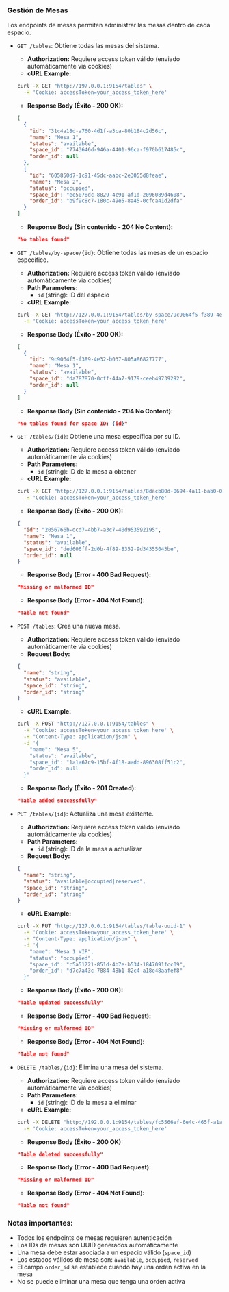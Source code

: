 ### Gestión de Mesas

Los endpoints de mesas permiten administrar las mesas dentro de cada espacio.

- `GET /tables`: Obtiene todas las mesas del sistema.
  - **Authorization:** Requiere access token válido (enviado automáticamente via cookies)
  - **cURL Example:**
  ```bash
  curl -X GET "http://197.0.0.1:9154/tables" \
    -H 'Cookie: accessToken=your_access_token_here'
  ```
  - **Response Body (Éxito - 200 OK):**
  ```json
  [
    {
      "id": "31c4a18d-a760-4d1f-a3ca-80b184c2d56c",
      "name": "Mesa 1",
      "status": "available",
      "space_id": "7743646d-946a-4401-96ca-f970b617485c",
      "order_id": null
    },
    {
      "id": "605850d7-1c91-45dc-aabc-2e3055d8feae",
      "name": "Mesa 2",
      "status": "occupied",
      "space_id": "ee5078dc-8829-4c91-af1d-2096089d4608",
      "order_id": "b9f9c8c7-180c-49e5-8a45-0cfca41d2dfa"
    }
  ]
  ```
  - **Response Body (Sin contenido - 204 No Content):**
  ```json
  "No tables found"
  ```

- `GET /tables/by-space/{id}`: Obtiene todas las mesas de un espacio específico.
  - **Authorization:** Requiere access token válido (enviado automáticamente via cookies)
  - **Path Parameters:**
    - `id` (string): ID del espacio
  - **cURL Example:**
  ```bash
  curl -X GET "http://127.0.0.1:9154/tables/by-space/9c9064f5-f389-4e32-b037-805a86827777" \
    -H 'Cookie: accessToken=your_access_token_here'
  ```
  - **Response Body (Éxito - 200 OK):**
  ```json
  [
    {
      "id": "9c9064f5-f389-4e32-b037-805a86827777",
      "name": "Mesa 1",
      "status": "available",
      "space_id": "da787870-0cff-44a7-9179-ceeb49739292",
      "order_id": null
    }
  ]
  ```
  - **Response Body (Sin contenido - 204 No Content):**
  ```json
  "No tables found for space ID: {id}"
  ```

- `GET /tables/{id}`: Obtiene una mesa específica por su ID.
  - **Authorization:** Requiere access token válido (enviado automáticamente via cookies)
  - **Path Parameters:**
    - `id` (string): ID de la mesa a obtener
  - **cURL Example:**
  ```bash
  curl -X GET "http://127.0.0.1:9154/tables/8dacb80d-0694-4a11-bab0-01a877fea66d" \
    -H 'Cookie: accessToken=your_access_token_here'
  ```
  - **Response Body (Éxito - 200 OK):**
  ```json
  {
    "id": "2056766b-dcd7-4bb7-a3c7-40d953592195",
    "name": "Mesa 1",
    "status": "available",
    "space_id": "ded606ff-2d0b-4f89-8352-9d34355043be",
    "order_id": null
  }
  ```
  - **Response Body (Error - 400 Bad Request):**
  ```json
  "Missing or malformed ID"
  ```
  - **Response Body (Error - 404 Not Found):**
  ```json
  "Table not found"
  ```

- `POST /tables`: Crea una nueva mesa.
  - **Authorization:** Requiere access token válido (enviado automáticamente via cookies)
  - **Request Body:**
  ```json
  {
    "name": "string",
    "status": "available",
    "space_id": "string",
    "order_id": "string"
  }
  ```
  - **cURL Example:**
  ```bash
  curl -X POST "http://127.0.0.1:9154/tables" \
    -H 'Cookie: accessToken=your_access_token_here' \
    -H "Content-Type: application/json" \
    -d '{
      "name": "Mesa 5",
      "status": "available",
      "space_id": "1a1a67c9-15bf-4f18-aadd-896308ff51c2",
      "order_id": null
    }'
  ```
  - **Response Body (Éxito - 201 Created):**
  ```json
  "Table added successfully"
  ```

- `PUT /tables/{id}`: Actualiza una mesa existente.
  - **Authorization:** Requiere access token válido (enviado automáticamente via cookies)
  - **Path Parameters:**
    - `id` (string): ID de la mesa a actualizar
  - **Request Body:**
  ```json
  {
    "name": "string",
    "status": "available|occupied|reserved",
    "space_id": "string",
    "order_id": "string"
  }
  ```
  - **cURL Example:**
  ```bash
  curl -X PUT "http://127.0.0.1:9154/tables/table-uuid-1" \
    -H 'Cookie: accessToken=your_access_token_here' \
    -H "Content-Type: application/json" \
    -d '{
      "name": "Mesa 1 VIP",
      "status": "occupied",
      "space_id": "c5a51221-851d-4b7e-b534-1847091fcc09",
      "order_id": "d7c7a43c-7884-48b1-82c4-a18e48aafef8"
    }'
  ```
  - **Response Body (Éxito - 200 OK):**
  ```json
  "Table updated successfully"
  ```
  - **Response Body (Error - 400 Bad Request):**
  ```json
  "Missing or malformed ID"
  ```
  - **Response Body (Error - 404 Not Found):**
  ```json
  "Table not found"
  ```

- `DELETE /tables/{id}`: Elimina una mesa del sistema.
  - **Authorization:** Requiere access token válido (enviado automáticamente via cookies)
  - **Path Parameters:**
    - `id` (string): ID de la mesa a eliminar
  - **cURL Example:**
  ```bash
  curl -X DELETE "http://192.0.0.1:9154/tables/fc5566ef-6e4c-465f-a1ad-d9ff5dfbb92a" \
    -H 'Cookie: accessToken=your_access_token_here'
  ```
  - **Response Body (Éxito - 200 OK):**
  ```json
  "Table deleted successfully"
  ```
  - **Response Body (Error - 400 Bad Request):**
  ```json
  "Missing or malformed ID"
  ```
  - **Response Body (Error - 404 Not Found):**
  ```json
  "Table not found"
  ```

### Notas importantes:
- Todos los endpoints de mesas requieren autenticación 
- Los IDs de mesas son UUID generados automáticamente
- Una mesa debe estar asociada a un espacio válido (`space_id`)
- Los estados válidos de mesa son: `available`, `occupied`, `reserved`
- El campo `order_id` se establece cuando hay una orden activa en la mesa
- No se puede eliminar una mesa que tenga una orden activa
